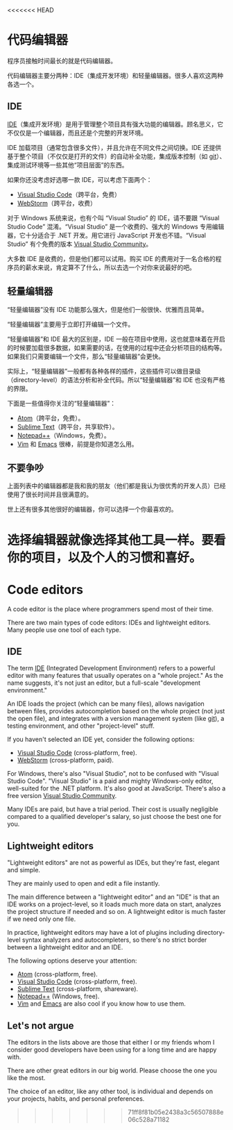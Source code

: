 <<<<<<< HEAD
# 代码编辑器

程序员接触时间最长的就是代码编辑器。

代码编辑器主要分两种：IDE（集成开发环境）和轻量编辑器。很多人喜欢这两种各选一个。

## IDE

[IDE](https://en.wikipedia.org/wiki/Integrated_development_environment)（集成开发环境）是用于管理整个项目具有强大功能的编辑器。顾名思义，它不仅仅是一个编辑器，而且还是个完整的开发环境。

IDE 加载项目（通常包含很多文件），并且允许在不同文件之间切换。IDE 还提供基于整个项目（不仅仅是打开的文件）的自动补全功能，集成版本控制（如 [git](https://git-scm.com/)）、集成测试环境等一些其他“项目层面”的东西。

如果你还没考虑好选哪一款 IDE，可以考虑下面两个：

- [Visual Studio Code](https://code.visualstudio.com/)（跨平台，免费）
- [WebStorm](http://www.jetbrains.com/webstorm/)（跨平台，收费）

对于 Windows 系统来说，也有个叫 “Visual Studio” 的 IDE，请不要跟 “Visual Studio Code” 混淆。“Visual Studio” 是一个收费的、强大的 Windows 专用编辑器，它十分适合于 .NET 开发。用它进行 JavaScript 开发也不错。“Visual Studio” 有个免费的版本 [Visual Studio Community](https://www.visualstudio.com/vs/community/)。

大多数 IDE 是收费的，但是他们都可以试用。购买 IDE 的费用对于一名合格的程序员的薪水来说，肯定算不了什么，所以去选一个对你来说最好的吧。

## 轻量编辑器

“轻量编辑器”没有 IDE 功能那么强大，但是他们一般很快、优雅而且简单。

“轻量编辑器”主要用于立即打开编辑一个文件。

“轻量编辑器”和 IDE 最大的区别是，IDE 一般在项目中使用，这也就意味着在开启的时候要加载很多数据，如果需要的话，在使用的过程中还会分析项目的结构等。如果我们只需要编辑一个文件，那么“轻量编辑器”会更快。

实际上，“轻量编辑器”一般都有各种各样的插件，这些插件可以做目录级（directory-level）的语法分析和补全代码。所以“轻量编辑器”和 IDE 也没有严格的界限。

下面是一些值得你关注的“轻量编辑器”：

- [Atom](https://atom.io/)（跨平台，免费）。
- [Sublime Text](http://www.sublimetext.com)（跨平台，共享软件）。
- [Notepad++](https://notepad-plus-plus.org/)（Windows，免费）。
- [Vim](http://www.vim.org/) 和 [Emacs](https://www.gnu.org/software/emacs/) 很棒，前提是你知道怎么用。

## 不要争吵

上面列表中的编辑器都是我和我的朋友（他们都是我认为很优秀的开发人员）已经使用了很长时间并且很满意的。

世上还有很多其他很好的编辑器，你可以选择一个你最喜欢的。

选择编辑器就像选择其他工具一样。要看你的项目，以及个人的习惯和喜好。
=======
# Code editors

A code editor is the place where programmers spend most of their time.

There are two main types of code editors: IDEs and lightweight editors. Many people use one tool of each type.

## IDE

The term [IDE](https://en.wikipedia.org/wiki/Integrated_development_environment) (Integrated Development Environment) refers to a powerful editor with many features that usually operates on a "whole project." As the name suggests, it's not just an editor, but a full-scale "development environment."

An IDE loads the project (which can be many files), allows navigation between files, provides autocompletion based on the whole project (not just the open file), and integrates with a version management system (like [git](https://git-scm.com/)), a testing environment, and other "project-level" stuff.

If you haven't selected an IDE yet, consider the following options:

- [Visual Studio Code](https://code.visualstudio.com/) (cross-platform, free).
- [WebStorm](http://www.jetbrains.com/webstorm/) (cross-platform, paid).

For Windows, there's also "Visual Studio", not to be confused with "Visual Studio Code". "Visual Studio" is a paid and mighty Windows-only editor, well-suited for the .NET platform. It's also good at JavaScript. There's also a free version [Visual Studio Community](https://www.visualstudio.com/vs/community/).

Many IDEs are paid, but have a trial period. Their cost is usually negligible compared to a qualified developer's salary, so just choose the best one for you.

## Lightweight editors

"Lightweight editors" are not as powerful as IDEs, but they're fast, elegant and simple.

They are mainly used to open and edit a file instantly.

The main difference between a "lightweight editor" and an "IDE" is that an IDE works on a project-level, so it loads much more data on start, analyzes the project structure if needed and so on. A lightweight editor is much faster if we need only one file.

In practice, lightweight editors may have a lot of plugins including directory-level syntax analyzers and autocompleters, so there's no strict border between a lightweight editor and an IDE.

The following options deserve your attention:

- [Atom](https://atom.io/) (cross-platform, free).
- [Visual Studio Code](https://code.visualstudio.com/) (cross-platform, free).
- [Sublime Text](http://www.sublimetext.com) (cross-platform, shareware).
- [Notepad++](https://notepad-plus-plus.org/) (Windows, free).
- [Vim](http://www.vim.org/) and [Emacs](https://www.gnu.org/software/emacs/) are also cool if you know how to use them.

## Let's not argue

The editors in the lists above are those that either I or my friends whom I consider good developers have been using for a long time and are happy with.

There are other great editors in our big world. Please choose the one you like the most.

The choice of an editor, like any other tool, is individual and depends on your projects, habits, and personal preferences.
>>>>>>> 71ff8f81b05e2438a3c56507888e06c528a71182

